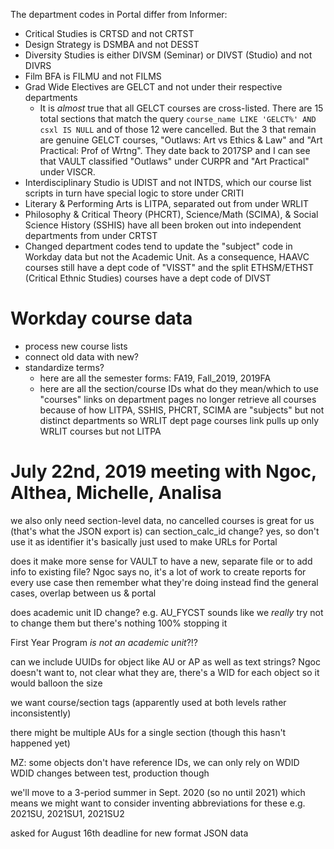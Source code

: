 The department codes in Portal differ from Informer:

- Critical Studies is CRTSD and not CRTST
- Design Strategy is DSMBA and not DESST
- Diversity Studies is either DIVSM (Seminar) or DIVST (Studio) and not DIVRS
- Film BFA is FILMU and not FILMS
- Grad Wide Electives are GELCT and not under their respective departments
    + It is _almost_ true that all GELCT courses are cross-listed. There are 15 total sections that match the query `course_name LIKE 'GELCT%' AND csxl IS NULL` and of those 12 were cancelled. But the 3 that remain are genuine GELCT courses, "Outlaws: Art vs Ethics & Law" and "Art Practical: Prof of Wrtng". They date back to 2017SP and I can see that VAULT classified "Outlaws" under CURPR and "Art Practical" under VISCR.
- Interdisciplinary Studio is UDIST and not INTDS, which our course list scripts in turn have special logic to store under CRITI
- Literary & Performing Arts is LITPA, separated out from under WRLIT
- Philosophy & Critical Theory (PHCRT), Science/Math (SCIMA), & Social Science History (SSHIS) have all been broken out into independent departments from under CRTST
- Changed department codes tend to update the "subject" code in Workday data but not the Academic Unit. As a consequence, HAAVC courses still have a dept code of "VISST" and the split ETHSM/ETHST (Critical Ethnic Studies) courses have a dept code of DIVST

# Workday course data

- process new course lists
- connect old data with new?
- standardize terms?
    + here are all the semester forms: FA19, Fall_2019, 2019FA
    + here are all the section/course IDs what do they mean/which to use
"courses" links on department pages no longer retrieve all courses
because of how LITPA, SSHIS, PHCRT, SCIMA are "subjects" but not distinct departments
so WRLIT dept page courses link pulls up only WRLIT courses but not LITPA

# July 22nd, 2019 meeting with Ngoc, Althea, Michelle, Analisa

we also only need section-level data, no cancelled courses is great for us (that's
what the JSON export is)
can section_calc_id change? yes, so don't use it as identifier
it's basically just used to make URLs for Portal

does it make more sense for VAULT to have a new, separate file or to add info to existing file?
Ngoc says no, it's a lot of work to create reports for every use case
then remember what they're doing
instead find the general cases, overlap between us & portal

does academic unit ID change? e.g. AU_FYCST
sounds like we _really_ try not to change them
but there's nothing 100% stopping it

First Year Program _is not an academic unit_?!?

can we include UUIDs for object like AU or AP as well as text strings?
Ngoc doesn't want to, not clear what they are, there's a WID for each object
so it would balloon the size

we want course/section tags (apparently used at both levels rather inconsistently)

there might be multiple AUs for a single section (though this hasn't happened yet)

MZ: some objects don't have reference IDs, we can only rely on WDID
WDID changes between test, production though

we'll move to a 3-period summer in Sept. 2020 (so no until 2021)
which means we might want to consider inventing abbreviations for these
e.g. 2021SU, 2021SU1, 2021SU2

asked for August 16th deadline for new format JSON data
